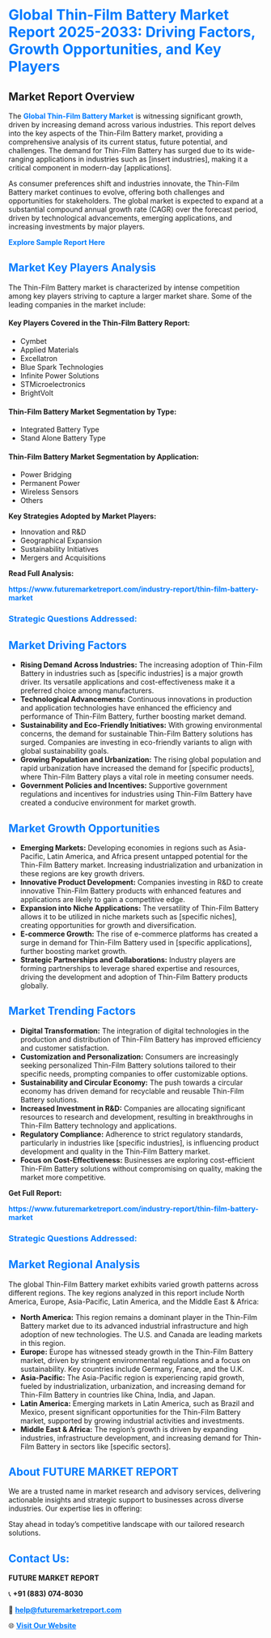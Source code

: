 <h1 style="color: #007BFF;">Global Thin-Film Battery Market Report 2025-2033: Driving Factors, Growth Opportunities, and Key Players</h1>

<section id="overview">
<h2>Market Report Overview</h2>
<p>The <a href="https://www.futuremarketreport.com/industry-report/thin-film-battery-market" style="color: #007BFF; text-decoration: none;"><strong>Global Thin-Film Battery Market</strong></a> is witnessing significant growth, driven by increasing demand across various industries. This report delves into the key aspects of the Thin-Film Battery market, providing a comprehensive analysis of its current status, future potential, and challenges. The demand for Thin-Film Battery has surged due to its wide-ranging applications in industries such as [insert industries], making it a critical component in modern-day [applications].</p>
<p>As consumer preferences shift and industries innovate, the Thin-Film Battery market continues to evolve, offering both challenges and opportunities for stakeholders. The global market is expected to expand at a substantial compound annual growth rate (CAGR) over the forecast period, driven by technological advancements, emerging applications, and increasing investments by major players.</p>
</section>

<section id="overview">
<p><a href="https://www.futuremarketreport.com/request-sample/reportId=81916" style="color: #007BFF; text-decoration: none;"><strong>Explore Sample Report Here</strong></a></p>
</section>

<section id="key-players">
<h2 style="color: #007BFF;">Market Key Players Analysis</h2>
<p>The Thin-Film Battery market is characterized by intense competition among key players striving to capture a larger market share. Some of the leading companies in the market include:</p>
<h4>Key Players Covered in the Thin-Film Battery Report:</h4>
<ul><li>Cymbet</li><li>Applied Materials</li><li>Excellatron</li><li>Blue Spark Technologies</li><li>Infinite Power Solutions</li><li>STMicroelectronics</li><li>BrightVolt</li></ul>
<h4>Thin-Film Battery Market Segmentation by Type:</h4>
<ul><li>Integrated Battery Type</li><li>Stand Alone Battery Type</li></ul>

<h4>Thin-Film Battery Market Segmentation by Application:</h4>
<ul><li>Power Bridging</li><li>Permanent Power</li><li>Wireless Sensors</li><li>Others</li></ul>
<p><strong>Key Strategies Adopted by Market Players:</strong></p>
<ul>
<li>Innovation and R&D</li>
<li>Geographical Expansion</li>
<li>Sustainability Initiatives</li>
<li>Mergers and Acquisitions</li>
</ul>
</section>

<section>
<p><strong>Read Full Analysis: </strong></p><a href="https://www.futuremarketreport.com/industry-report/thin-film-battery-market" style="color: #007BFF; text-decoration: none;"><strong>https://www.futuremarketreport.com/industry-report/thin-film-battery-market</strong></a>
<h3 style="color: #007BFF;">Strategic Questions Addressed:</h3>
</section>

<section id="driving-factors">
<h2 style="color: #007BFF;">Market Driving Factors</h2>
<ul>
<li><strong>Rising Demand Across Industries:</strong> The increasing adoption of Thin-Film Battery in industries such as [specific industries] is a major growth driver. Its versatile applications and cost-effectiveness make it a preferred choice among manufacturers.</li>
<li><strong>Technological Advancements:</strong> Continuous innovations in production and application technologies have enhanced the efficiency and performance of Thin-Film Battery, further boosting market demand.</li>
<li><strong>Sustainability and Eco-Friendly Initiatives:</strong> With growing environmental concerns, the demand for sustainable Thin-Film Battery solutions has surged. Companies are investing in eco-friendly variants to align with global sustainability goals.</li>
<li><strong>Growing Population and Urbanization:</strong> The rising global population and rapid urbanization have increased the demand for [specific products], where Thin-Film Battery plays a vital role in meeting consumer needs.</li>
<li><strong>Government Policies and Incentives:</strong> Supportive government regulations and incentives for industries using Thin-Film Battery have created a conducive environment for market growth.</li>
</ul>
</section>

<section id="growth-opportunities">
<h2 style="color: #007BFF;">Market Growth Opportunities</h2>
<ul>
<li><strong>Emerging Markets:</strong> Developing economies in regions such as Asia-Pacific, Latin America, and Africa present untapped potential for the Thin-Film Battery market. Increasing industrialization and urbanization in these regions are key growth drivers.</li>
<li><strong>Innovative Product Development:</strong> Companies investing in R&D to create innovative Thin-Film Battery products with enhanced features and applications are likely to gain a competitive edge.</li>
<li><strong>Expansion into Niche Applications:</strong> The versatility of Thin-Film Battery allows it to be utilized in niche markets such as [specific niches], creating opportunities for growth and diversification.</li>
<li><strong>E-commerce Growth:</strong> The rise of e-commerce platforms has created a surge in demand for Thin-Film Battery used in [specific applications], further boosting market growth.</li>
<li><strong>Strategic Partnerships and Collaborations:</strong> Industry players are forming partnerships to leverage shared expertise and resources, driving the development and adoption of Thin-Film Battery products globally.</li>
</ul>
</section>

<section id="trending-factors">
<h2 style="color: #007BFF;">Market Trending Factors</h2>
<ul>
<li><strong>Digital Transformation:</strong> The integration of digital technologies in the production and distribution of Thin-Film Battery has improved efficiency and customer satisfaction.</li>
<li><strong>Customization and Personalization:</strong> Consumers are increasingly seeking personalized Thin-Film Battery solutions tailored to their specific needs, prompting companies to offer customizable options.</li>
<li><strong>Sustainability and Circular Economy:</strong> The push towards a circular economy has driven demand for recyclable and reusable Thin-Film Battery solutions.</li>
<li><strong>Increased Investment in R&D:</strong> Companies are allocating significant resources to research and development, resulting in breakthroughs in Thin-Film Battery technology and applications.</li>
<li><strong>Regulatory Compliance:</strong> Adherence to strict regulatory standards, particularly in industries like [specific industries], is influencing product development and quality in the Thin-Film Battery market.</li>
<li><strong>Focus on Cost-Effectiveness:</strong> Businesses are exploring cost-efficient Thin-Film Battery solutions without compromising on quality, making the market more competitive.</li>
</ul>
</section>

<section>
<p><strong>Get Full Report: </strong></p><a href="https://www.futuremarketreport.com/industry-report/thin-film-battery-market" style="color: #007BFF; text-decoration: none;"><strong>https://www.futuremarketreport.com/industry-report/thin-film-battery-market</strong></a>
<h3 style="color: #007BFF;">Strategic Questions Addressed:</h3>
</section>


<section id="regional-analysis">
<h2 style="color: #007BFF;">Market Regional Analysis</h2>
<p>The global Thin-Film Battery market exhibits varied growth patterns across different regions. The key regions analyzed in this report include North America, Europe, Asia-Pacific, Latin America, and the Middle East & Africa:</p>
<ul>
<li><strong>North America:</strong> This region remains a dominant player in the Thin-Film Battery market due to its advanced industrial infrastructure and high adoption of new technologies. The U.S. and Canada are leading markets in this region.</li>
<li><strong>Europe:</strong> Europe has witnessed steady growth in the Thin-Film Battery market, driven by stringent environmental regulations and a focus on sustainability. Key countries include Germany, France, and the U.K.</li>
<li><strong>Asia-Pacific:</strong> The Asia-Pacific region is experiencing rapid growth, fueled by industrialization, urbanization, and increasing demand for Thin-Film Battery in countries like China, India, and Japan.</li>
<li><strong>Latin America:</strong> Emerging markets in Latin America, such as Brazil and Mexico, present significant opportunities for the Thin-Film Battery market, supported by growing industrial activities and investments.</li>
<li><strong>Middle East & Africa:</strong> The region’s growth is driven by expanding industries, infrastructure development, and increasing demand for Thin-Film Battery in sectors like [specific sectors].</li>
</ul>
</section>

<footer>
<h2 style="color: #007BFF;">About FUTURE MARKET REPORT</h2>
<p>We are a trusted name in market research and advisory services, delivering actionable insights and strategic support to businesses across diverse industries. Our expertise lies in offering:</p>

<p>Stay ahead in today’s competitive landscape with our tailored research solutions.</p>

<h2 style="color: #007BFF;">Contact Us:</h2>
<p><strong>FUTURE MARKET REPORT</strong></p>
<p>📞 <strong>+91 (883) 074-8030</strong></p>
<p>📧 <strong><a href="mailto:help@futuremarketreport.com" style="color: #007BFF;">help@futuremarketreport.com</a></strong></p>
<p>🌐 <strong><a href="https://www.futuremarketreport.com/" style="color: #007BFF;">Visit Our Website</a></strong></p>
</footer>